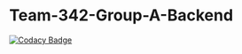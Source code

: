# Team-342-Group-A-Backend

[![Codacy Badge](https://api.codacy.com/project/badge/Grade/da6b9de1e278446fbbdc1fbe33145ee8)](https://app.codacy.com/gh/BuildForSDGCohort2/Team-342-Group-A-Backend?utm_source=github.com&utm_medium=referral&utm_content=BuildForSDGCohort2/Team-342-Group-A-Backend&utm_campaign=Badge_Grade_Settings)